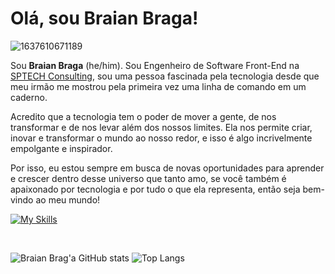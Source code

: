 # Olá, sou Braian Braga! 

![1637610671189](https://user-images.githubusercontent.com/53615642/222939008-5381f1ae-e61e-4e0d-bc24-2b5a9cd9eed3.jpg)

Sou **Braian Braga** (he/him). Sou Engenheiro de Software Front-End na [SPTECH Consulting](https://github.com/BandTec), sou uma pessoa fascinada pela tecnologia desde que meu irmão me mostrou pela primeira vez uma linha de comando em um caderno.

Acredito que a tecnologia tem o poder de mover a gente, de nos transformar e de nos levar além dos nossos limites. Ela nos permite criar, inovar e transformar o mundo ao nosso redor, e isso é algo incrivelmente empolgante e inspirador.

Por isso, eu estou sempre em busca de novas oportunidades para aprender e crescer dentro desse universo que tanto amo, se você também é apaixonado por tecnologia e por tudo o que ela representa, então seja bem-vindo ao meu mundo!
</br>

[![My Skills](https://skillicons.dev/icons?i=js,nodejs,vue,vite,react,redux,sass,tailwind,bootstrap,figma,git,github,linux,docker)](https://skillicons.dev)

</br>

![Braian Brag'a GitHub stats](https://github-readme-stats.vercel.app/api?username=euBraianBraga&count_private=true)
![Top Langs](https://github-readme-stats.vercel.app/api/top-langs/?username=euBraianBraga&layout=compact)
